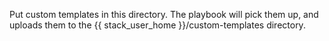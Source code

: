 Put custom templates in this directory.
The playbook will pick them up, and uploads them to the {{ stack_user_home }}/custom-templates directory.